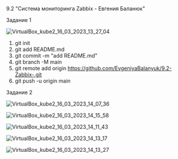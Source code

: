 9.2 "Система мониторинга Zabbix - Евгения Баланюк"

Задание 1

![VirtualBox_kube2_16_03_2023_13_27_04](https://user-images.githubusercontent.com/62482983/225594194-eee42d80-bd99-4f70-923e-4d16962acdf5.png)



1. git init
2. git add README.md
3. git commit -m "add README.md"
4. git branch -M main
5. git remote add origin https://github.com/EvgeniyaBalanyuk/9.2-Zabbix-.git
6. git push -u origin main 



Задание 2

![VirtualBox_kube2_16_03_2023_14_07_36](https://user-images.githubusercontent.com/62482983/225600940-aff360e9-bbb4-433b-b366-914f844761a8.png)

![VirtualBox_kube2_16_03_2023_14_15_58](https://user-images.githubusercontent.com/62482983/225601117-d7373065-7623-409f-a882-e2336dcc6866.png)

![VirtualBox_kube2_16_03_2023_14_11_43](https://user-images.githubusercontent.com/62482983/225601297-64791e1e-53b6-404d-ab35-4e6df23ec396.png)

![VirtualBox_kube2_16_03_2023_14_13_17](https://user-images.githubusercontent.com/62482983/225601174-48f8e52a-7fff-4a9e-b876-eae6b66021a6.png)

![VirtualBox_kube2_16_03_2023_14_13_27](https://user-images.githubusercontent.com/62482983/225601228-58ac82cc-f0cd-4942-8f7e-ae651f24f795.png)
